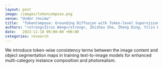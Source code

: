 ```yaml
---
layout: post
image: /images/tokencompose.png
venue: "Under review"
title:  "TokenCompose: Grounding Diffusion with Token-level Supervision"
authors: "<strong>Zirui Wang</strong>, Zhizhou Sha, Zheng Ding, Yilin Wang, Zhuowen Tu"
date:   2023-11-18 00:00:00 +00:00
categories: research
---
```

We introduce token-wise consistency terms between the image content and object segmentation maps in training text-to-image models for enhanced multi-category instance composition and photorealism.